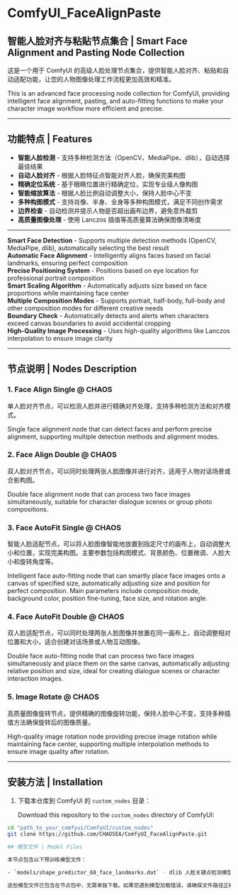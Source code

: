# ComfyUI_FaceAlignPaste

## 智能人脸对齐与粘贴节点集合 | Smart Face Alignment and Pasting Node Collection

这是一个用于 ComfyUI 的高级人脸处理节点集合，提供智能人脸对齐、粘贴和自动适配功能，让您的人物图像处理工作流程更加高效和精准。

This is an advanced face processing node collection for ComfyUI, providing intelligent face alignment, pasting, and auto-fitting functions to make your character image workflow more efficient and precise.

---

## 功能特点 | Features

- **智能人脸检测** - 支持多种检测方法（OpenCV、MediaPipe、dlib），自动选择最佳结果
- **自动人脸对齐** - 根据人脸特征点智能对齐人脸，确保完美构图
- **精确定位系统** - 基于眼睛位置进行精确定位，实现专业级人像构图
- **智能缩放算法** - 根据人脸比例自动调整大小，保持人脸中心不变
- **多种构图模式** - 支持肖像、半身、全身等多种构图模式，满足不同创作需求
- **边界检查** - 自动检测并提示人物是否超出画布边界，避免意外裁剪
- **高质量图像处理** - 使用 Lanczos 插值等高质量算法确保图像清晰度

---

**Smart Face Detection** - Supports multiple detection methods (OpenCV, MediaPipe, dlib), automatically selecting the best result  
**Automatic Face Alignment** - Intelligently aligns faces based on facial landmarks, ensuring perfect composition  
**Precise Positioning System** - Positions based on eye location for professional portrait composition  
**Smart Scaling Algorithm** - Automatically adjusts size based on face proportions while maintaining face center  
**Multiple Composition Modes** - Supports portrait, half-body, full-body and other composition modes for different creative needs  
**Boundary Check** - Automatically detects and alerts when characters exceed canvas boundaries to avoid accidental cropping  
**High-Quality Image Processing** - Uses high-quality algorithms like Lanczos interpolation to ensure image clarity

---

## 节点说明 | Nodes Description

### 1. Face Align Single @ CHAOS

单人脸对齐节点，可以检测人脸并进行精确对齐处理，支持多种检测方法和对齐模式。

Single face alignment node that can detect faces and perform precise alignment, supporting multiple detection methods and alignment modes.

### 2. Face Align Double @ CHAOS

双人脸对齐节点，可以同时处理两张人脸图像并进行对齐，适用于人物对话场景或合影构图。

Double face alignment node that can process two face images simultaneously, suitable for character dialogue scenes or group photo compositions.

### 3. Face AutoFit Single @ CHAOS

智能人脸适配节点，可以将人脸图像智能地放置到指定尺寸的画布上，自动调整大小和位置，实现完美构图。主要参数包括构图模式、背景颜色、位置微调、人脸大小和旋转角度等。

Intelligent face auto-fitting node that can smartly place face images onto a canvas of specified size, automatically adjusting size and position for perfect composition. Main parameters include composition mode, background color, position fine-tuning, face size, and rotation angle.

### 4. Face AutoFit Double @ CHAOS

双人脸适配节点，可以同时处理两张人脸图像并放置在同一画布上，自动调整相对位置和大小，适合创建对话场景或人物互动图像。

Double face auto-fitting node that can process two face images simultaneously and place them on the same canvas, automatically adjusting relative position and size, ideal for creating dialogue scenes or character interaction images.

### 5. Image Rotate @ CHAOS

高质量图像旋转节点，提供精确的图像旋转功能，保持人脸中心不变，支持多种插值方法确保旋转后的图像质量。

High-quality image rotation node providing precise image rotation while maintaining face center, supporting multiple interpolation methods to ensure image quality after rotation.

---

## 安装方法 | Installation

1. 下载本仓库到 ComfyUI 的 `custom_nodes` 目录：

   Download this repository to the `custom_nodes` directory of ComfyUI:

```bash
cd "path_to_your_comfyui/ComfyUI/custom_nodes"
git clone https://github.com/CHAOSEA/ComfyUI_FaceAlignPaste.git

## 模型文件 | Model Files

本节点包含以下预训练模型文件：

- `models/shape_predictor_68_face_landmarks.dat` - dlib 人脸关键点检测模型，用于精确定位人脸的 68 个特征点

这些模型文件已包含在节点包中，无需单独下载。如果您遇到模型加载错误，请确保文件路径正确且文件完整。

